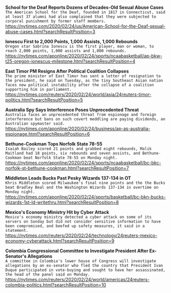 **School for the Deaf Reports Dozens of Decades-Old Sexual Abuse Cases**\
`The American School for the Deaf, founded in 1817 in Connecticut, said at least 37 alumni had also complained that they were subjected to corporal punishment by former staff members.`\
https://nytimes.com/2020/02/24/us/American-School-for-the-Deaf-sexual-abuse-cases.html?searchResultPosition=3

**Ionescu First to 2,000 Points, 1,000 Assists, 1,000 Rebounds**\
`Oregon star Sabrina Ionescu is the first player, man or woman, to reach 2,000 points, 1,000 assists and 1,000 rebounds. `\
https://nytimes.com/aponline/2020/02/24/sports/ncaabasketball/ap-bkw-t25-oregon-ionescus-milestone.html?searchResultPosition=4

**East Timor PM Resigns After Political Coalition Collapses**\
`The prime minister of East Timor has sent a letter of resignation to the president, he said on Tuesday, as the tiny Southeast Asian nation faces new political instability after the collapse of a coalition supporting him in parliament.     `\
https://nytimes.com/reuters/2020/02/24/world/asia/24reuters-timor-politics.html?searchResultPosition=5

**Australia Spy Says Interference Poses Unprecedented Threat**\
`Australia faces an unprecedented threat from espionage and foreign interference but bans on such covert meddling are paying dividends, an Australian spymaster said.`\
https://nytimes.com/aponline/2020/02/24/business/ap-as-australia-espionage.html?searchResultPosition=6

**Bethune-Cookman Tops Norfolk State 78-55**\
`Isaiah Bailey scored 21 points and grabbed eight rebounds, Malik Maitland had 18 points, six rebounds and seven assists, and Bethune-Cookman beat Norfolk State 78-55 on Monday night.`\
https://nytimes.com/aponline/2020/02/24/sports/ncaabasketball/bc-bkc-norfolk-st-bethune-cookman.html?searchResultPosition=7

**Middleton Leads Bucks Past Pesky Wizards 137-134 in OT**\
`Khris Middleton scored Milwaukee's final nine points and the the Bucks beat Bradley Beal and the Washington Wizards 137-134 in overtime on Monday night.`\
https://nytimes.com/aponline/2020/02/24/sports/basketball/bc-bkn-bucks-wizards-1st-ld-writethru.html?searchResultPosition=8

**Mexico's Economy Ministry Hit by Cyber Attack**\
`Mexico's economy ministry detected a cyber attack on some of its servers on Sunday but did not consider sensitive information to have been compromised, and beefed up safety measures, it said in a statement. `\
https://nytimes.com/reuters/2020/02/24/technology/24reuters-mexico-economy-cyberattack.html?searchResultPosition=9

**Colombia Congressional Committee to Investigate President After Ex-Senator's Allegations**\
`A committee in Colombia's lower house of Congress will investigate allegations by an ex-senator who fled the country that President Ivan Duque participated in vote-buying and sought to have her assassinated, the head of the panel said on Monday.`\
https://nytimes.com/reuters/2020/02/24/world/americas/24reuters-colombia-politics.html?searchResultPosition=10

